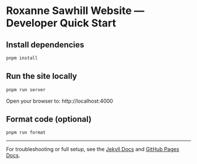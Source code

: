 # Roxanne Sawhill Website — Developer Quick Start

## Install dependencies

```bash
pnpm install
```

## Run the site locally

```bash
pnpm run server
```

Open your browser to: http://localhost:4000

## Format code (optional)

```bash
pnpm run format
```

---

For troubleshooting or full setup, see the [Jekyll Docs](https://jekyllrb.com/docs/) and [GitHub Pages Docs](https://docs.github.com/en/pages).
